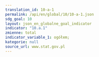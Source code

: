 ```yaml
---
translation_id: 10-a-1
permalink: /api/en/global/10/10-a-1.json
sdg_goal: 10
layout: json_en_globalne_goal_indicator
indicator: "10.a.1"
zmienne: total
indicator_variable_1: ogółem;
kategorie: null
source_url: www.stat.gov.pl
---
```

